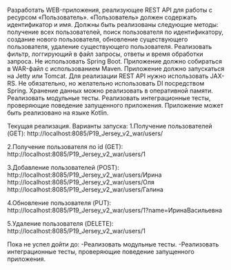 Разработать WEB-приложения, реализующее REST API для работы с ресурсом «Пользователь». «Пользователь» должен содержать идентификатор и имя. Должны быть реализованы следующие методы: получение всех пользователей, поиск пользователя по идентификатору, создание нового пользователя, обновление существующего пользователя, удаление существующего пользователя. Реализовать фильтр, логгирующий в файл запросы, ответы и время обработки запроса.
Не использовать Spring Boot.
Приложение должно собираться в WAR-файл с использованием Maven.
Приложение должно запускаться на Jetty или Tomcat.
Для реализации REST API нужно использовать JAX-RS.
Не обязательно, но желательно использовать DI посредством Spring.
Хранение данных можно реализовать в оперативной памяти.
Реализовать модульные тесты.
Реализовать интеграционные тесты, проверяющие поведение запущенного приложения.
Приложение может быть реализовано на языке Kotlin.

Текущая реализация.
Варианты запуска:
1.Получение пользователей (GET):
http://localhost:8085/P19_Jersey_v2_war/users/

2.Получение пользователя по id (GET):
http://localhost:8085/P19_Jersey_v2_war/users/1

3.Добавление пользователей (POST):
http://localhost:8085/P19_Jersey_v2_war/users/Ирина
http://localhost:8085/P19_Jersey_v2_war/users/Оля
http://localhost:8085/P19_Jersey_v2_war/users/Галина

4.Обновление пользователя (PUT):
http://localhost:8085/P19_Jersey_v2_war/users/1?name=ИринаВасильевна

5.Удаление пользователя (DELETE):
http://localhost:8085/P19_Jersey_v2_war/users/1


Пока не успел дойти до:
-Реализовать модульные тесты.
-Реализовать интеграционные тесты, проверяющие поведение запущенного приложения.
